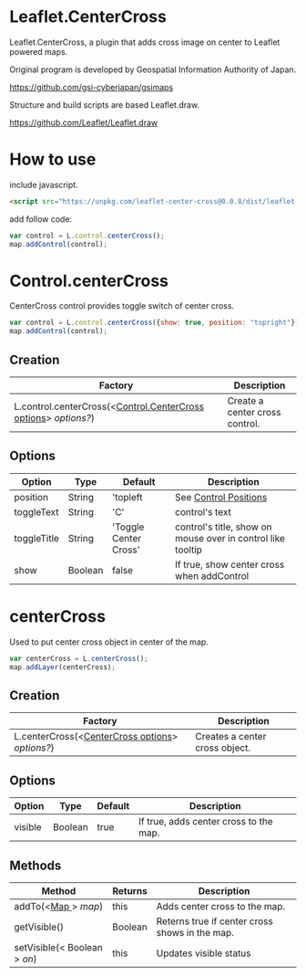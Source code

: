 # Leaflet.CenterCross

Leaflet.CenterCross, a plugin that adds cross image on center to Leaflet powered maps.

Original program is developed by Geospatial Information Authority of Japan.

https://github.com/gsi-cyberjapan/gsimaps

Structure and build scripts are based Leaflet.draw.

https://github.com/Leaflet/Leaflet.draw

# How to use

include javascript.

```html
<script src="https://unpkg.com/leaflet-center-cross@0.0.8/dist/leaflet.CenterCross.js"></script>
```

add follow code:

```javascript
var control = L.control.centerCross();
map.addControl(control);
```

# Control.centerCross

CenterCross control provides toggle switch of center cross.

```javascript
var control = L.control.centerCross({show: true, position: "topright"});
map.addControl(control);
```

## Creation

|Factory|Description|
|-------|-----------|
|L.control.centerCross(<[Control.CenterCross options](#control_centercross_options)> *options?*)|Create a center cross control.|

## <a name="control_centercross_options"> Options

|Option|Type|Default|Description|
|------|----|-------|-----------|
|position|String|'topleft|See [Control Positions](http://leafletjs.com/reference.html#control-positions)|
|toggleText|String|'C'|control's text|
|toggleTitle|String|'Toggle Center Cross'|control's title, show on mouse over in control like tooltip|
|show|Boolean|false|If true, show center cross when addControl|


# centerCross

Used to put center cross object in center of the map.

```javascript
var centerCross = L.centerCross();
map.addLayer(centerCross);
```

## Creation

|Factory|Description|
|-------|-----------|
|L.centerCross(<[CenterCross options](#centercross_options)> *options?*)|Creates a center cross object.|

## <a name="centercross_options"> Options

|Option|Type|Default|Description|
|------|----|-------|-----------|
|visible|Boolean|true|If true, adds center cross to the map.|

## Methods

|Method|Returns|Description|
|------|-------|-----------|
|addTo(<[Map ](http://leafletjs.com/reference.html#map-class)> *map*)|this|Adds center cross to the map.|
|getVisible()|Boolean|Reterns true if center cross shows in the map.|
|setVisible(< Boolean > *on*)|this|Updates visible status|
